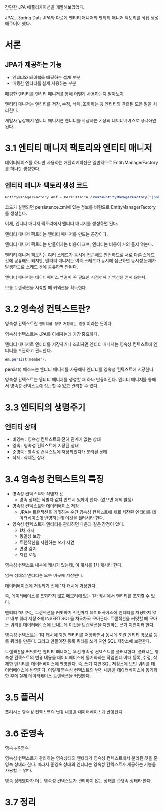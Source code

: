 간단한 JPA 애플리케이션을 개발해보았었다.

JPA는 Spring Data JPA와 다르게 엔티티 매니저와 엔티티 매니저 팩토리를 직접 생성해주어야 했다.

# 서론

## JPA가 제공하는 기능

- 엔티티와 테이블을 매핑하는 설계 부분
- 매핑한 엔티티를 실제 사용하는 부분

매핑한 엔티티를 엔티티 매니저를 통해 어떻게 사용하는지 알아보자.

엔티티 매니저는 엔티티를 저장, 수정, 삭제, 조회하는 등 엔티티와 관련된 모든 일을 처리한다.

개발자 입장에서 엔티티 매니저는 엔티티를 저장하는 가상의 데이터베이스로 생각하면 된다.

# 3.1 엔티티 매니저 팩토리와 엔티티 매니저

데이터베이스를 하나만 사용하는 애플리케이션은 일반적으로 EntityManagerFactory를 하나만 생성한다.

## 엔티티 매니저 팩토리 생성 코드

```java
EntityManagerFactory emf = Persistence.createEntityManagerFactory("jpabaook");
```

코드가 실행되면 persistence.xml에 있는 정보를 바탕으로 EntityManagerFactory를 생성한다.

이제, 엔티티 매니저 팩토리에서 엔티티 매니저를 생성하면 된다.

엔티티 매니저 팩토리는 엔티티 매니저를 만드는 공장이다.

엔티티 매니저 팩토리는 만들어지는 비용이 크며, 엔티티는 비용이 거의 들지 않는다.

엔티티 매니저 팩토리는 여러 스레드가 동시에 접근해도 안전하므로 서로 다른 스레드 간에 공유해도 되지만, 엔티티 매니저는 여러 스레드가 동시에 접근하면 동시성 문제가 발생하므로 스레드 간에 공유하면 안된다.

엔티티 매니저는 데이터베이스 연결이 꼭 필요한 시점까지 커넥션을 얻지 않는다.

보통 트랜잭션을 시작할 때 커넥션을 획득한다.

# 3.2 영속성 컨텍스트란?

영속성 컨텍스트란 `엔티티를 영구 저장하는 환경` 이라는 뜻이다.

영속성 컨텍스트는 JPA를 이해하는데 가장 중요하다.

엔티티 매니저로 엔티티를 저장하거나 조회하면 엔티티 매니저는 영속성 컨텍스트에 엔티티를 보관하고 관리한다.

```java
em.persist(member);
```

persist() 메소드는 엔티티 매니저를 사용해서 엔티티를 영속성 컨텍스트에 저장한다.

영속성 컨텍스트는 엔티티 매니저를 생성할 때 하나 만들어진다. 엔티티 매니저를 통해서 영속성 컨텍스트에 접근할 수 있고 관리할 수 있다.

# 3.3 엔티티의 생명주기

## 엔티티 상태

- 비영속 : 영속성 컨텍스트와 전혀 관계가 없는 상태
- 영속 : 영속성 컨텍스트에 저장된 상태
- 준영속 : 영속성 컨텍스트에 저장되었다가 분리된 상태
- 삭제 : 삭제된 상태

# 3.4 영속성 컨텍스트의 특징

- 영속성 컨텍스트와 식별자 값
  - 영속 상태는 식별자 값이 반드시 있어야 한다. (없으면 예외 발생)
- 영속성 컨텍스트와 데이터베이스 저장
  - JPA는 트랜잭션을 커밋하는 순간 영속성 컨텍스트에 새로 저장된 엔티티를 데이터베이스에 반영하는데 이것을 플러시라 한다.
- 영속성 컨텍스트가 엔티티를 관리하면 다음과 같은 장점이 있다.
  - 1차 캐시
  - 동일성 보장
  - 트랜잭션을 지원하는 쓰기 지연
  - 변경 감지
  - 지연 로딩

영속성 컨텍스트 내부에 캐시가 있는데, 이 캐시를 1차 캐시라 한다.

영속 상태의 엔티티는 모두 이곳에 저장된다.

데이터베이스에 저장되기 전에 1차 캐시에 저장한다.

즉, 데이터베이스를 조회하지 않고 메모리에 있는 1차 캐시에서 엔티티를 조회할 수 있다.

엔티티 매니저는 트랜잭션을 커밋하기 직전까지 데이터베이스에 엔티티를 저장하지 않고 내부 쿼리 저장소에 INSERT SQL을 차곡차곡 모아둔다. 트랜잭션을 커밋할 때 모아둔 쿼리를 데이터베이스에 보내는데 이것을 트랜잭션을 지원하는 쓰기 지연이라 한다.

영속성 컨텍스트는 1차 캐시에 회원 엔티티를 저장하면서 동시에 회원 엔티티 정보로 등록 쿼리를 만든다. 그리고 만들어진 등록 쿼리를 쓰기 지연 SQL 저장소에 보관한다.

트랜잭션을 커밋하면 엔티티 매니저는 우선 영속성 컨텍스트를 플러시한다. 플러시는 영속성 컨텍스트의 변경 내용을 데이터베이스에 동기화하는 작업인데 이때 등록, 수정, 삭제한 엔티티를 데이터베이스에 반영한다. 즉, 쓰기 지연 SQL 저장소에 모인 쿼리를 데이터베이스에 반영한다. 이렇게 영속성 컨텍스트의 변경 내용을 데이터베이스에 동기화한 후에 실제 데이터베이스 트랜잭션을 커밋한다.

# 3.5 플러시

플러시는 영속성 컨텍스트의 변경 내용을 데이터베이스에 반영한다.

# 3.6 준영속

영속→준영속

영속성 컨텍스트가 관리하는 영속상태의 엔티티가 영속성 컨텍스트에서 분리된 것을 준영속 상태라 한다. 따라서 준영속 상태의 엔티티는 영속성 컨텍스트가 제공하는 기능을 사용할 수 없다.

영속 상태였다가 더는 영속성 컨텍스트가 관리하지 않는 상태를 준영속 상태라 한다.

# 3.7 정리
